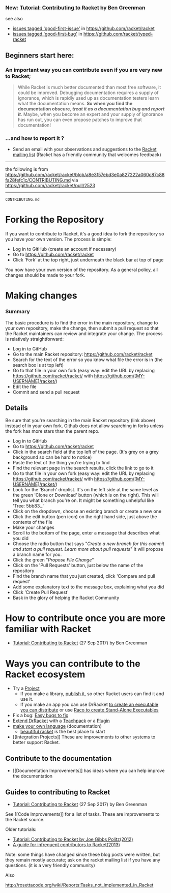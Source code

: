 

### New: [Tutorial: Contributing to Racket](https://blog.racket-lang.org/2017/09/tutorial-contributing-to-racket.html) by Ben Greenman

see also
* [issues tagged 'good-first-issue'](https://github.com/racket/racket/issues?utf8=✓&q=is%3Aissue+is%3Aopen++label%3Agood-first-issue+) in <https://github.com/racket/racket>
* [issues tagged 'good-first-bug'](https://github.com/racket/typed-racket/issues?q=is%3Aopen+is%3Aissue+label%3Agood-first-bug) in <https://github.com/racket/typed-racket>


## Beginners start here:
### An important way you can contribute even if you are very new to Racket;
> While Racket is much better documented than most free software, it
could be improved.  Debugging documentation requires a supply of
ignorance, which is rapidly used up as documentation testers
learn what the documentation means.  **So when you find the**
**documentation obscure**, **_treat it as a documentation bug and report it_**.
Maybe, when you become an expert and your supply of ignorance has run
out, you can even propose patches to improve that documentation!  

### ...and how to **report it** ? 
* Send an email with your observations and suggestions to the [Racket mailing list](https://lists.racket-lang.org) (Racket has a friendly community that welcomes feedback)

***

the following is from <https://github.com/racket/racket/blob/a8e3f57ebd3e0a827222a060c87c88fa28fefc1c/CONTRIBUTING.md> via <https://github.com/racket/racket/pull/2523>

***
`CONTRIBUTING.md`

# Forking the Repository

If you want to contribute to Racket, it's a good idea to fork the repository so	you have your own version.  The process is simple:

* Log in to GitHub (create an account if necessary)
* Go to https://github.com/racket/racket
* Click 'Fork' at the top right, just underneath the black bar at top of page
 
You now have your own version of the repository.  As a general policy, all changes should be made to your fork.

# Making changes
### Summary
The basic procedure is to find the error in the main repository, change to your own repository, make the change, then submit a pull request so that the Racket maintainers can review and integrate your change.  The process is relatively straightforward:
* Log in to GitHub
* Go to the main Racket repository:  https://github.com/racket/racket
* Search for the text of the error so you know what file the error is in (the search box is at top left)
* Go to that file in your own fork (easy way:  edit the URL by replacing https://github.com/racket/racket/ with https://github.com/[MY-USERNAME]/racket/)
* Edit the file
* Commit and send a pull request

## Details
Be sure that you're searching in the main Racket repository (link above) instead of in your own fork.  Github does not allow searching in forks unless the fork has more stars than the parent repo.
* Log in to GitHub
* Go to https://github.com/racket/racket
* Click in the search field at the top left of the page.  (It's grey on a grey background so can be hard to notice)
* Paste the text of the thing you're trying to find
* Find the relevant page in the search results, click the link to go to it
* Go to that file in your own fork (easy way:  edit the URL by replacing https://github.com/racket/racket/ with https://github.com/[MY-USERNAME]/racket/)
* Look for the 'Branch' droplist.  It's on the left side at the same level as the green 'Clone or Download' button (which is on the right).  This will tell you what branch you're on. It might be something unhelpful like 'Tree: 5bb83...'
* Click on the dropdown, choose an existing branch or create a new one
* Click the edit button (pen icon) on the right hand side, just above the contents of the file
* Make your changes
* Scroll to the bottom of the page, enter a message that describes what you did
* Choose the radio button that says "*Create a new branch for this commit and start a pull request. Learn more about pull requests*"  It will propose a branch name for you.
* Click the green "*Propose File Change*"
* Click on the 'Pull Requests' button, just below the name of the repository
* Find the branch name that you just created, click 'Compare and pull request'
* Add some explanatory text to the message box, explaining what you did
* Click 'Create Pull Request'
* Bask in the glory of helping the Racket Community

# How to contribute once you are more familiar with Racket

* [Tutorial: Contributing to Racket](https://blog.racket-lang.org/2017/09/tutorial-contributing-to-racket.html) (27 Sep 2017) by Ben Greenman

# Ways you can contribute to the Racket ecosystem
* Try a [Project](https://github.com/racket/racket/wiki/Project-Ideas)
  * If you make a library, [publish it](http://docs.racket-lang.org/pkg/getting-started.html), so other Racket users can find it and use it.
  * If you make an app you can use DrRacket [to create an executable you can distribute](https://docs.racket-lang.org/drracket/create-exe.html) or use [Raco to create Stand-Alone Executables](https://docs.racket-lang.org/raco/exe-dist.html)
* Fix a bug: [Easy bugs to fix](https://github.com/racket/racket/wiki/Easy-bugs-to-fix)
* [Extend DrRacket](https://docs.racket-lang.org/drracket/extending-drracket.html) with a [Teachpack](https://docs.racket-lang.org/drracket/extending-drracket.html#%28part._teachpacks%29) or a [Plugin](https://docs.racket-lang.org/tools/index.html)
* [make your own language](https://docs.racket-lang.org/guide/languages.html) (documentation)
  * [beau­ti­ful racket](https://beautifulracket.com) is the best place to start
* [[Integration Projects]] These are improvements to other systems to better support Racket.

## Contribute to the documentation
 * [[Documentation Improvements]] has ideas where you can help improve the documentation

## Guides to contributing to Racket

* [Tutorial: Contributing to Racket](https://blog.racket-lang.org/2017/09/tutorial-contributing-to-racket.html) (27 Sep 2017) by Ben Greenman

See [[Code Improvements]] for a list of tasks. These are improvements to the Racket source.

Older tutorials:
* [Tutorial: Contributing to Racket by Joe Gibbs Politz(2012)](http://blog.racket-lang.org/2012/11/tutorial-contributing-to-racket.html)
* [A guide for infrequent contributors to Racket(2013)](http://www.greghendershott.com/2013/04/a-guide-for-infrequent-contributors-to-racket.html)

Note: some things have changed since these blog posts were written, but they remain mostly accurate; ask on the racket mailing list if you have any questions. (it is a very friendly community)


Also

<http://rosettacode.org/wiki/Reports:Tasks_not_implemented_in_Racket>

